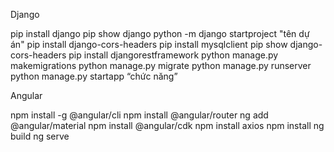 Django

pip install django
pip show django
python -m django startproject "tên dự án"
pip install django-cors-headers
pip install mysqlclient
pip show django-cors-headers
pip install djangorestframework
python manage.py makemigrations
python manage.py migrate
python manage.py runserver
python manage.py startapp “chức năng”

Angular

npm install -g @angular/cli
npm install @angular/router
ng add @angular/material
npm install @angular/cdk
npm install axios
npm install
ng build
ng serve
